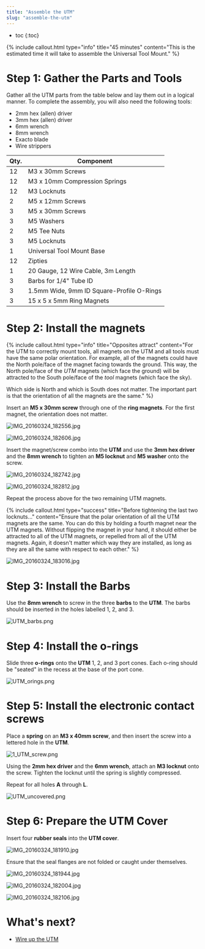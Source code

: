 ```yaml
---
title: "Assemble the UTM"
slug: "assemble-the-utm"
---
```


* toc
{:toc}


{%
include callout.html
type="info"
title="45 minutes"
content="This is the estimated time it will take to assemble the Universal Tool Mount."
%}

# Step 1: Gather the Parts and Tools
Gather all the UTM parts from the table below and lay them out in a logical manner. To complete the assembly, you will also need the following tools:

* 2mm hex (allen) driver
* 3mm hex (allen) driver
* 6mm wrench
* 8mm wrench
* Exacto blade
* Wire strippers

|Qty.                          |Component                     |
|------------------------------|------------------------------|
|12                            |M3 x 30mm Screws
|12                            |M3 x 10mm Compression Springs
|12                            |M3 Locknuts
|2                             |M5 x 12mm Screws
|3                             |M5 x 30mm Screws
|3                             |M5 Washers
|2                             |M5 Tee Nuts
|3                             |M5 Locknuts
|1                             |Universal Tool Mount Base
|12                            |Zipties
|1                             |20 Gauge, 12 Wire Cable, 3m Length
|3                             |Barbs for 1/4" Tube ID
|3                             |1.5mm Wide, 9mm ID Square-Profile O-Rings
|3                             |15 x 5 x 5mm Ring Magnets

# Step 2: Install the magnets

{%
include callout.html
type="info"
title="Opposites attract"
content="For the UTM to correctly mount tools, all magnets on the UTM and all tools must have the same polar orientation. For example, all of the magnets could have the North pole/face of the magnet facing towards the ground. This way, the North pole/face of the *UTM* magnets (which face the ground) will be attracted to the South pole/face of the *tool* magnets (which face the sky).

Which side is North and which is South does not matter. The important part is that the orientation of all the magnets are the same."
%}

Insert an **M5 x 30mm screw** through one of the **ring magnets**. For the first magnet, the orientation does not matter.

![IMG_20160324_182556.jpg](_images/IMG_20160324_182556.jpg)



![IMG_20160324_182606.jpg](_images/IMG_20160324_182606.jpg)

Insert the magnet/screw combo into the **UTM** and  use the **3mm hex driver** and the **8mm wrench** to tighten an **M5 locknut** and **M5 washer** onto the screw.

![IMG_20160324_182742.jpg](_images/IMG_20160324_182742.jpg)



![IMG_20160324_182812.jpg](_images/IMG_20160324_182812.jpg)

Repeat the process above for the two remaining UTM magnets.

{%
include callout.html
type="success"
title="Before tightening the last two locknuts..."
content="Ensure that the polar orientation of all the UTM magnets are the same. You can do this by holding a fourth magnet near the UTM magnets. Without flipping the magnet in your hand, it should either be attracted to all of the UTM magnets, or repelled from all of the UTM magnets. Again, it doesn't matter which way they are installed, as long as they are all the same with respect to each other."
%}



![IMG_20160324_183016.jpg](_images/IMG_20160324_183016.jpg)

# Step 3: Install the Barbs
Use the **8mm wrench** to screw in the three **barbs** to the **UTM**. The barbs should be inserted in the holes labelled 1, 2, and 3.

![UTM_barbs.png](_images/UTM_barbs.png)

# Step 4: Install the o-rings
Slide three **o-rings** onto the **UTM** 1, 2, and 3 port cones. Each o-ring should be "seated" in the recess at the base of the port cone.

![UTM_orings.png](_images/UTM_orings.png)

# Step 5: Install the electronic contact screws
Place a **spring** on an **M3 x 40mm screw**, and then insert the screw into a lettered hole in the **UTM**.

![1_UTM_screw.png](_images/1_UTM_screw.png)

Using the **2mm hex driver** and the **6mm wrench**, attach an **M3 locknut** onto the screw. Tighten the locknut until the spring is slightly compressed.

Repeat for all holes **A** through **L**.

![UTM_uncovered.png](_images/UTM_uncovered.png)

# Step 6: Prepare the UTM Cover
Insert four **rubber seals** into the **UTM cover**.

![IMG_20160324_181910.jpg](_images/IMG_20160324_181910.jpg)

 Ensure that the seal flanges are not folded or caught under themselves.

![IMG_20160324_181944.jpg](_images/IMG_20160324_181944.jpg)



![IMG_20160324_182004.jpg](_images/IMG_20160324_182004.jpg)



![IMG_20160324_182106.jpg](_images/IMG_20160324_182106.jpg)


# What's next?

 * [Wire up the UTM](../universal-tool-mount/wire-up-the-utm.md)
